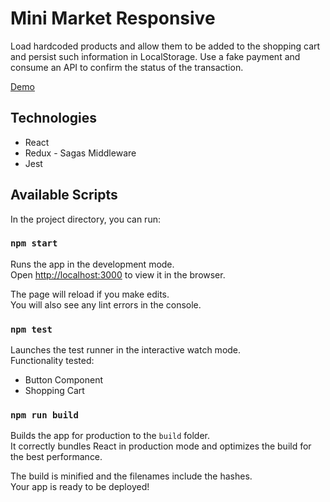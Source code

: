 # Mini Market Responsive

Load hardcoded products and allow them to be added to the shopping cart and persist such information in LocalStorage.
Use a fake payment and consume an API to confirm the status of the transaction.

[Demo](https://market-react07.surge.sh/)

## Technologies

* React
* Redux - Sagas Middleware
* Jest

## Available Scripts

In the project directory, you can run:

### `npm start`

Runs the app in the development mode.\
Open [http://localhost:3000](http://localhost:3000) to view it in the browser.

The page will reload if you make edits.\
You will also see any lint errors in the console.

### `npm test`

Launches the test runner in the interactive watch mode.\
Functionality tested:

* Button Component
* Shopping Cart

### `npm run build`

Builds the app for production to the `build` folder.\
It correctly bundles React in production mode and optimizes the build for the best performance.

The build is minified and the filenames include the hashes.\
Your app is ready to be deployed!
